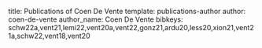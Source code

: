 title: Publications of Coen De Vente
template: publications-author
author: coen-de-vente
author_name: Coen De Vente
bibkeys: schw22a,vent21,lemi22,vent20a,vent22,gonz21,ardu20,less20,xion21,vent21a,schw22,vent18,vent20